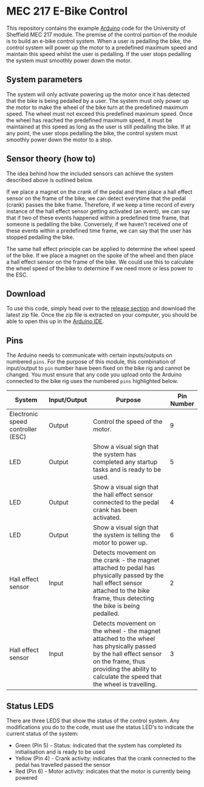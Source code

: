 # MEC 217 E-Bike Control
This repository contains the example [Arduino](https://www.arduino.cc/) code for the University of Sheffield MEC 217 module. The premise of the control portion of the module is to build an e-bike control system. When a user is pedalling the bike, the control system will power up the motor to a predefined maximum speed and maintain this speed whilst the user is pedalling. If the user stops pedalling the system must smoothly power down the motor.

## System parameters
The system will only activate powering up the motor once it has detected that the bike is being pedalled by a user. The system must only power up the motor to make the wheel of the bike turn at the predefined maximum speed. The wheel must not exceed this predefined maximum speed. Once the wheel has reached the predefined maximum speed, it must be maintained at this speed as long as the user is still pedalling the bike. If at any point, the user stops pedalling the bike, the control system must smoothly power down the motor to a stop.

## Sensor theory (how to)
The idea behind how the included sensors can achieve the system described above is outlined below.

If we place a magnet on the crank of the pedal and then place a hall effect sensor on the frame of the bike, we can detect everytime that the pedal (crank) passes the bike frame. Therefore, if we keep a time record of every instance of the hall effect sensor getting activated (an event), we can say that if two of these events happened within a predefined time frame, that someone is pedalling the bike. Conversely, if we haven't received one of these events within a predefined time frame, we can say that the user has stopped pedalling the bike.

The same hall effect principle can be applied to determine the wheel speed of the bike. If we place a magnet on the spoke of the wheel and then place a hall effect sensor on the frame of the bike. We could use this to calculate the wheel speed of the bike to determine if we need more or less power to the ESC.

## Download
To use this code, simply head over to the [release section](https://github.com/dsbrennan/mec217-bike-control/releases) and download the latest zip file. Once the zip file is extracted on your computer, you should be able to open this up in the [Arduino IDE](https://www.arduino.cc/en/software).

## Pins
The Arduino needs to communicate with certain inputs/outputs on numbered `pins`. For the purpose of this module, this combination of input/output to `pin` number have been fixed on the bike rig and cannot be changed. You must ensure that any code you upload onto the Arduino connected to the bike rig uses the numbered `pins` highlighted below.

| System | Input/Output | Purpose | Pin Number |
| --- | --- | --- | --- |
| Electronic speed controller (ESC) | Output | Control the speed of the motor. | 9 |
| LED | Output | Show a visual sign that the system has completed any startup tasks and is ready to be used. | 5 |
| LED | Output | Show a visual sign that the hall effect sensor connected to the pedal crank has been activated. | 4 |
| LED | Output | Show a visual sign that the system is telling the motor to power up. | 6 |
| Hall effect sensor | Input | Detects movement on the crank - the magnet attached to pedal has physically passed by the hall effect sensor attached to the bike frame, thus detecting the bike is being pedalled. | 2 |
| Hall effect sensor | Input | Detects movement on the wheel - the magnet attached to the wheel has physically passed by the hall effect sensor on the frame, thus providing the ability to calculate the speed that the wheel is travelling. | 3 |


## Status LEDS
There are three LEDS that show the status of the control system. Any modifications you do to the code, must use the status LED's to indicate the current status of the system:
- Green (Pin 5) - Status: indicated that the system has completed its initialisation and is ready to be used
- Yellow (Pin 4) - Crank activity: indicates that the crank connected to the pedal has travelled passed the sensor
- Red (Pin 6) - Motor activity: indicates that the motor is currently being powered